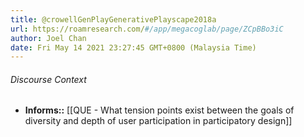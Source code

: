 ```yaml
---
title: @crowellGenPlayGenerativePlayscape2018a
url: https://roamresearch.com/#/app/megacoglab/page/ZCpBBo3iC
author: Joel Chan
date: Fri May 14 2021 23:27:45 GMT+0800 (Malaysia Time)
---
```




###### Discourse Context

- **Informs::** [[QUE - What tension points exist between the goals of diversity and depth of user participation in participatory design]]

